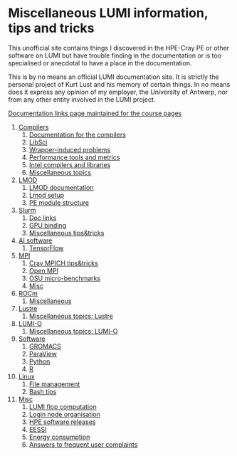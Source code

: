 # Miscellaneous LUMI information, tips and tricks

This unofficial site contains things I discovered in the HPE-Cray PE or other software on LUMI
but have trouble finding in the documentation or is too specialised or anecdotal to have a place
in the documentation.

This is by no means an official LUMI documentation site. It is strictly the personal project of
Kurt Lust and his memory of certain things. In no means does it express any opinion of my employer,
the University of Antwerp, nor from any other entity involved in the LUMI project.

[Documentation links page maintained for the course pages](Doclinks.md)

1.  [Compilers](01_Compilers/index.md)
    1.  [Documentation for the compilers](01_Compilers/01_01_Doclinks.md)
    2.  [LibSci](01_Compilers/01_02_LibSci.md)
    3.  [Wrapper-induced problems](01_Compilers/01_03_WrapperIssues.md)
    4.  [Performance tools and metrics](01_Compilers/01_04_PerformanceTools.md)
    5.  [Intel compilers and libraries](01_Compilers/01_05_Intel.md)
    6.  [Miscellaneous topics](01_Compilers/01_99_misc.md)
2.  [LMOD](02_LMOD/index.md)
    1.  [LMOD documentation](02_LMOD/02_01_Doclinks.md)
    2.  [Lmod setup](02_LMOD/02_02_LMOD_setup.md)
    3.  [PE module structure](02_LMOD/02_03_PE_module_structure.md)
3.  [Slurm](03_Slurm/index.md)
    1.  [Doc links](03_Slurm/03_01_Doclinks.md)
    2.  [GPU binding](03_Slurm/03_02_GPU_binding.md)
    3.  [Miscellaneous tips&tricks](03_Slurm/03_99_misc.md)
4.  [AI software](04_AI_packages/index.md)
    1.  [TensorFlow](04_AI_packages/04_02_TensorFlow.md)
5.  [MPI](05_MPI/index.md)
    1.  [Cray MPICH tips&tricks](05_MPI/05_01_Cray_MPICH_tips.md)
    2.  [Open MPI](05_MPI/05_02_OpenMPI.md)
    3.  [OSU micro-benchmarks](05_MPI/05_03_OSU_benchmarks.md)
    4.  [Misc](05_MPI/05_99_misc.md)
6.  [ROCm](06_ROCm/index.md)
    1.  [Miscellaneous](06_ROCm/06_99_misc.md)
7.  [Lustre](07_Lustre/index.md)
    1.  [Miscellaneous topics: Lustre](07_Lustre/07_99_misc.md)
8.  [LUMI-O](08_LUMI-O/index.md)
    1.  [Miscellaneous topics: LUMI-O](08_LUMI-O/08_99_misc.md)
9.  [Software](09_Software/index.md)
    1.   [GROMACS](09_Software/09_G01_GROMACS.md)
    2.   [ParaView](09_Software/09_P01_ParaView.md)
    3.   [Python](09_Software/09_P02_Python.md)
    4.   [R](09_Software/09_R01_R.md)
10. [Linux](98_Linux/index.md)
    1.  [File management](98_Linux/98_01_File_management.md)
    2.  [Bash tips](98_Linux/98_02_Bash_tips.md)
11. [Misc](99_Misc/index.md)
    1.  [LUMI flop computation](99_Misc/99_01_Flops.md)
    2.  [Login node organisation](99_Misc/99_02_LoginNodes.md)
    3.  [HPE software releases](99_Misc/99_03_SystemEnvironments.md)
    4.  [EESSI](99_Misc/99_04_EESSI.md)
    5.  [Energy consumption](99_Misc/99_05_Energy_consumption.md)
    6.  [Answers to frequent user complaints](99_Misc/99_06_Answers_to_user_complaints.md)
